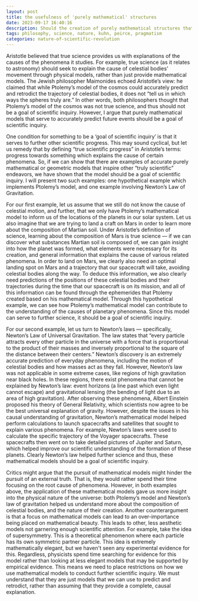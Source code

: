 ```yaml
---
layout: post
title: the usefulness of 'purely mathematical' structures
date: 2023-09-17 16:40:16
description: Should the creation of purely mathematical structures that don’t claim to be accurate models of the physical world (like Ptolemy’s model) but which nonetheless serve as effective calculating instruments for predicting future events be a goal of scientific inquiry?
tags: philosophy, science, nature, kuhn, peirce, pragmatism
categories: nature-of-scientific-revolution
---
```


Aristotle believed that true science provides us with explanations of the causes of the phenomena it studies. For example, true science (as it relates to astronomy) should seek to explain the cause of celestial bodies’ movement through physical models, rather than just provide mathematical models. The Jewish philosopher Maimonides echoed Aristotle’s view: he claimed that while Ptolemy’s model of the cosmos could accurately predict and retrodict the trajectory of celestial bodies, it does not “tell us in which ways the spheres truly are.” In other words, both philosophers thought that Ptolemy’s model of the cosmos was not true science, and thus should not be a goal of scientific inquiry. However, I argue that purely mathematical models that serve to accurately predict future events should be a goal of scientific inquiry.

One condition for something to be a ‘goal of scientific inquiry’ is that it serves to further other scientific progress. This may sound cyclical, but let us remedy that by defining “true scientific progress” in Aristotle’s terms: progress towards something which explains the cause of certain phenomena. So, if we can show that there are examples of accurate purely mathematical or geometric models that inspire other “truly scientific” endeavors, we have shown that the model should be a goal of scientific inquiry. I will present two such examples: one hypothetical example which implements Ptolemy’s model, and one example involving Newton’s Law of Gravitation. 

For our first example, let us assume that we still do not know the cause of celestial motion, and further, that we only have Ptolemy’s mathematical model to inform us of the locations of the planets in our solar system. Let us also imagine that we are trying to land a craft on Mars in order to learn more about the composition of Martian soil. Under Aristotle’s definition of science, learning about the composition of Mars is true science — if we can discover what substances Martian soil is composed of, we can gain insight into how the planet was formed, what elements were necessary for its creation, and general information that explains the cause of various related phenomena. In order to land on Mars, we clearly also need an optimal landing spot on Mars and a trajectory that our spacecraft will take, avoiding celestial bodies along the way. To deduce this information, we also clearly need predictions of the positions of these celestial bodies and their trajectories during the time that our spacecraft is on its mission, and all of this information can be found through the ephemerides that Ptolemy created based on his mathematical model. Through this hypothetical example, we can see how Ptolemy’s mathematical model can contribute to the understanding of the causes of planetary phenomena. Since this model can serve to further science, it should be a goal of scientific inquiry.

For our second example, let us turn to Newton’s laws — specifically, Newton’s Law of Universal Gravitation. The law states that “every particle attracts every other particle in the universe with a force that is proportional to the product of their masses and inversely proportional to the square of the distance between their centers.” Newton’s discovery is an extremely accurate prediction of everyday phenomena, including the motion of celestial bodies and how masses act as they fall. However, Newton’s law was not applicable in some extreme cases, like regions of high gravitation near black holes. In these regions, there exist phenomena that cannot be explained by Newton’s law: event horizons (a line past which even light cannot escape) and gravitational lensing (the bending of light due to an area of high gravitation). After observing these phenomena, Albert Einstein proposed his theory of General Relativity, which scientists now agree to be the best universal explanation of gravity. However, despite the issues in his causal understanding of gravitation, Newton’s mathematical model helped perform calculations to launch spacecrafts and satellites that sought to explain various phenomena. For example, Newton’s laws were used to calculate the specific trajectory of the Voyager spacecrafts. These spacecrafts then went on to take detailed pictures of Jupiter and Saturn, which helped improve our scientific understanding of the formation of these planets. Clearly Newton’s law helped further science and thus, these mathematical models should be a goal of scientific inquiry.

Critics might argue that the pursuit of mathematical models might hinder the pursuit of an external truth. That is, they would rather spend their time focusing on the root cause of phenomena. However, in both examples above, the application of these mathematical models gave us more insight into the physical nature of the universe: both Ptolemy’s model and Newton’s law of gravitation helped us understand more about the composition of celestial bodies, and the nature of their creation. Another counterargument is that a focus on mathematical models can lead to an over-importance being placed on mathematical beauty. This leads to other, less aesthetic models not garnering enough scientific attention. For example, take the idea of supersymmetry. This is a theoretical phenomenon where each particle has its own symmetric partner particle. This idea is extremely mathematically elegant, but we haven't seen any experimental evidence for this. Regardless, physicists spend time searching for evidence for this model rather than looking at less elegant models that may be supported by empirical evidence. This means we need to place restrictions on how we use mathematical models to conduct further scientific inquiry. We must understand that they are just models that we can use to predict and retrodict, rather than assuming that they provide a complete, causal explanation.

